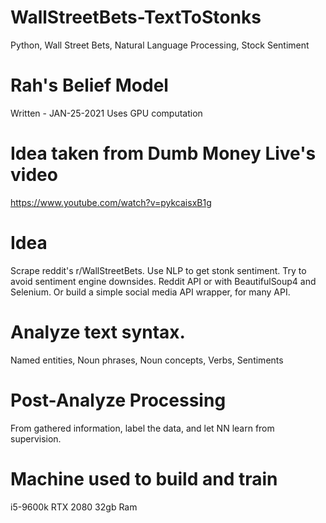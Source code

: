 # WallStreetBets-TextToStonks
Python, Wall Street Bets, Natural Language Processing, Stock Sentiment

# Rah's Belief Model
Written - JAN-25-2021
Uses GPU computation

# Idea taken from Dumb Money Live's video
https://www.youtube.com/watch?v=pykcaisxB1g

# Idea
Scrape reddit's r/WallStreetBets. Use NLP to get stonk sentiment. Try to avoid sentiment engine downsides.
Reddit API or with BeautifulSoup4 and Selenium. Or build a simple social media API wrapper, for many API.

# Analyze text syntax.
Named entities, Noun phrases, Noun concepts, Verbs, Sentiments

# Post-Analyze Processing
From gathered information, label the data, and let NN learn from supervision.

# Machine used to build and train
i5-9600k
RTX 2080
32gb Ram
